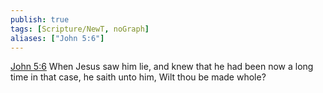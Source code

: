 ```yaml
---
publish: true
tags: [Scripture/NewT, noGraph]
aliases: ["John 5:6"]
---
```

[John 5:6](https://churchofjesuschrist.org/study/scriptures/nt/john/5?lang=eng&id=p6#p6) When Jesus saw him lie, and knew that he had been now a long time in that case, he saith unto him, Wilt thou be made whole?
